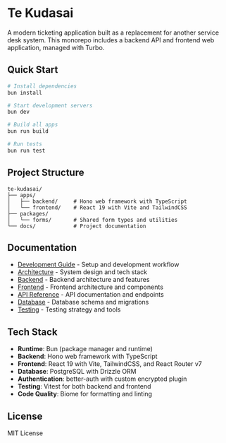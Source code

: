 # Te Kudasai

A modern ticketing application built as a replacement for another service desk system. This monorepo includes a backend API and frontend web application, managed with Turbo.

## Quick Start

```bash
# Install dependencies
bun install

# Start development servers
bun dev

# Build all apps
bun run build

# Run tests
bun run test
```

## Project Structure

```
te-kudasai/
├── apps/
│   ├── backend/     # Hono web framework with TypeScript
│   └── frontend/    # React 19 with Vite and TailwindCSS
├── packages/
│   └── forms/       # Shared form types and utilities
└── docs/            # Project documentation
```

## Documentation

- [Development Guide](docs/development.md) - Setup and development workflow
- [Architecture](docs/architecture.md) - System design and tech stack
- [Backend](docs/backend.md) - Backend architecture and features
- [Frontend](docs/frontend.md) - Frontend architecture and components
- [API Reference](docs/api.md) - API documentation and endpoints
- [Database](docs/database.md) - Database schema and migrations
- [Testing](docs/testing.md) - Testing strategy and tools

## Tech Stack

- **Runtime**: Bun (package manager and runtime)
- **Backend**: Hono web framework with TypeScript
- **Frontend**: React 19 with Vite, TailwindCSS, and React Router v7
- **Database**: PostgreSQL with Drizzle ORM
- **Authentication**: better-auth with custom encrypted plugin
- **Testing**: Vitest for both backend and frontend
- **Code Quality**: Biome for formatting and linting

## License

MIT License